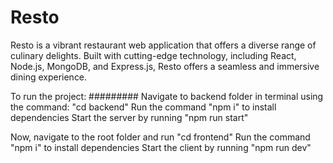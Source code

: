 # Resto
Resto is a vibrant restaurant web application that offers a diverse range of culinary delights. Built with cutting-edge technology, including React, Node.js, MongoDB, and Express.js, Resto offers a seamless and immersive dining experience.

To run the project:
#########
Navigate to backend folder in terminal using the command: "cd backend"
Run the command "npm i" to install dependencies
Start the server by running "npm run start"

Now, navigate to the root folder and run "cd frontend"
Run the command "npm i" to install dependencies
Start the client by running "npm run dev"
